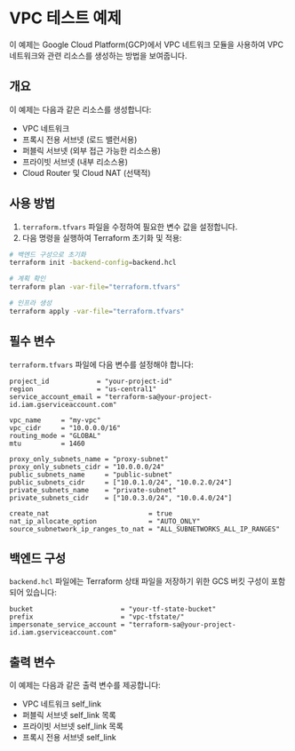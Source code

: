 # VPC 테스트 예제

이 예제는 Google Cloud Platform(GCP)에서 VPC 네트워크 모듈을 사용하여 VPC 네트워크와 관련 리소스를 생성하는 방법을 보여줍니다.

## 개요

이 예제는 다음과 같은 리소스를 생성합니다:

- VPC 네트워크
- 프록시 전용 서브넷 (로드 밸런서용)
- 퍼블릭 서브넷 (외부 접근 가능한 리소스용)
- 프라이빗 서브넷 (내부 리소스용)
- Cloud Router 및 Cloud NAT (선택적)

## 사용 방법

1. `terraform.tfvars` 파일을 수정하여 필요한 변수 값을 설정합니다.
2. 다음 명령을 실행하여 Terraform 초기화 및 적용:

```bash
# 백엔드 구성으로 초기화
terraform init -backend-config=backend.hcl

# 계획 확인
terraform plan -var-file="terraform.tfvars"

# 인프라 생성
terraform apply -var-file="terraform.tfvars"
```

## 필수 변수

`terraform.tfvars` 파일에 다음 변수를 설정해야 합니다:

```hcl
project_id            = "your-project-id"
region                = "us-central1"
service_account_email = "terraform-sa@your-project-id.iam.gserviceaccount.com"

vpc_name     = "my-vpc"
vpc_cidr     = "10.0.0.0/16"
routing_mode = "GLOBAL"
mtu          = 1460

proxy_only_subnets_name = "proxy-subnet"
proxy_only_subnets_cidr = "10.0.0.0/24"
public_subnets_name     = "public-subnet"
public_subnets_cidr     = ["10.0.1.0/24", "10.0.2.0/24"]
private_subnets_name    = "private-subnet"
private_subnets_cidr    = ["10.0.3.0/24", "10.0.4.0/24"]

create_nat                         = true
nat_ip_allocate_option             = "AUTO_ONLY"
source_subnetwork_ip_ranges_to_nat = "ALL_SUBNETWORKS_ALL_IP_RANGES"
```

## 백엔드 구성

`backend.hcl` 파일에는 Terraform 상태 파일을 저장하기 위한 GCS 버킷 구성이 포함되어 있습니다:

```hcl
bucket                      = "your-tf-state-bucket"
prefix                      = "vpc-tfstate/"
impersonate_service_account = "terraform-sa@your-project-id.iam.gserviceaccount.com"
```

## 출력 변수

이 예제는 다음과 같은 출력 변수를 제공합니다:

- VPC 네트워크 self_link
- 퍼블릭 서브넷 self_link 목록
- 프라이빗 서브넷 self_link 목록
- 프록시 전용 서브넷 self_link